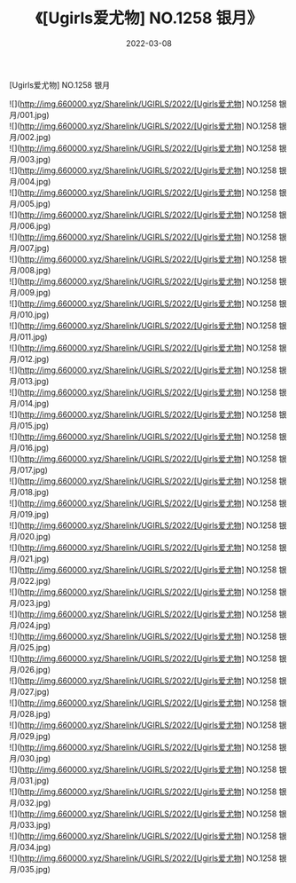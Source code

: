 ﻿---
layout: post
title:  《[Ugirls爱尤物] NO.1258 银月》
date:   2022-03-08
img: http://img.660000.xyz/Sharelink/UGIRLS/2022/[Ugirls爱尤物] NO.1258 银月/000.jpg
categories: [美女, 清纯, 唯美]
---

[Ugirls爱尤物] NO.1258 银月

 ![](http://img.660000.xyz/Sharelink/UGIRLS/2022/[Ugirls爱尤物] NO.1258 银月/001.jpg) <br>![](http://img.660000.xyz/Sharelink/UGIRLS/2022/[Ugirls爱尤物] NO.1258 银月/002.jpg) <br>![](http://img.660000.xyz/Sharelink/UGIRLS/2022/[Ugirls爱尤物] NO.1258 银月/003.jpg) <br>![](http://img.660000.xyz/Sharelink/UGIRLS/2022/[Ugirls爱尤物] NO.1258 银月/004.jpg) <br>![](http://img.660000.xyz/Sharelink/UGIRLS/2022/[Ugirls爱尤物] NO.1258 银月/005.jpg) <br>![](http://img.660000.xyz/Sharelink/UGIRLS/2022/[Ugirls爱尤物] NO.1258 银月/006.jpg) <br>![](http://img.660000.xyz/Sharelink/UGIRLS/2022/[Ugirls爱尤物] NO.1258 银月/007.jpg) <br>![](http://img.660000.xyz/Sharelink/UGIRLS/2022/[Ugirls爱尤物] NO.1258 银月/008.jpg) <br>![](http://img.660000.xyz/Sharelink/UGIRLS/2022/[Ugirls爱尤物] NO.1258 银月/009.jpg) <br>![](http://img.660000.xyz/Sharelink/UGIRLS/2022/[Ugirls爱尤物] NO.1258 银月/010.jpg) <br>![](http://img.660000.xyz/Sharelink/UGIRLS/2022/[Ugirls爱尤物] NO.1258 银月/011.jpg) <br>![](http://img.660000.xyz/Sharelink/UGIRLS/2022/[Ugirls爱尤物] NO.1258 银月/012.jpg) <br>![](http://img.660000.xyz/Sharelink/UGIRLS/2022/[Ugirls爱尤物] NO.1258 银月/013.jpg) <br>![](http://img.660000.xyz/Sharelink/UGIRLS/2022/[Ugirls爱尤物] NO.1258 银月/014.jpg) <br>![](http://img.660000.xyz/Sharelink/UGIRLS/2022/[Ugirls爱尤物] NO.1258 银月/015.jpg) <br>![](http://img.660000.xyz/Sharelink/UGIRLS/2022/[Ugirls爱尤物] NO.1258 银月/016.jpg) <br>![](http://img.660000.xyz/Sharelink/UGIRLS/2022/[Ugirls爱尤物] NO.1258 银月/017.jpg) <br>![](http://img.660000.xyz/Sharelink/UGIRLS/2022/[Ugirls爱尤物] NO.1258 银月/018.jpg) <br>![](http://img.660000.xyz/Sharelink/UGIRLS/2022/[Ugirls爱尤物] NO.1258 银月/019.jpg) <br>![](http://img.660000.xyz/Sharelink/UGIRLS/2022/[Ugirls爱尤物] NO.1258 银月/020.jpg) <br>![](http://img.660000.xyz/Sharelink/UGIRLS/2022/[Ugirls爱尤物] NO.1258 银月/021.jpg) <br>![](http://img.660000.xyz/Sharelink/UGIRLS/2022/[Ugirls爱尤物] NO.1258 银月/022.jpg) <br>![](http://img.660000.xyz/Sharelink/UGIRLS/2022/[Ugirls爱尤物] NO.1258 银月/023.jpg) <br>![](http://img.660000.xyz/Sharelink/UGIRLS/2022/[Ugirls爱尤物] NO.1258 银月/024.jpg) <br>![](http://img.660000.xyz/Sharelink/UGIRLS/2022/[Ugirls爱尤物] NO.1258 银月/025.jpg) <br>![](http://img.660000.xyz/Sharelink/UGIRLS/2022/[Ugirls爱尤物] NO.1258 银月/026.jpg) <br>![](http://img.660000.xyz/Sharelink/UGIRLS/2022/[Ugirls爱尤物] NO.1258 银月/027.jpg) <br>![](http://img.660000.xyz/Sharelink/UGIRLS/2022/[Ugirls爱尤物] NO.1258 银月/028.jpg) <br>![](http://img.660000.xyz/Sharelink/UGIRLS/2022/[Ugirls爱尤物] NO.1258 银月/029.jpg) <br>![](http://img.660000.xyz/Sharelink/UGIRLS/2022/[Ugirls爱尤物] NO.1258 银月/030.jpg) <br>![](http://img.660000.xyz/Sharelink/UGIRLS/2022/[Ugirls爱尤物] NO.1258 银月/031.jpg) <br>![](http://img.660000.xyz/Sharelink/UGIRLS/2022/[Ugirls爱尤物] NO.1258 银月/032.jpg) <br>![](http://img.660000.xyz/Sharelink/UGIRLS/2022/[Ugirls爱尤物] NO.1258 银月/033.jpg) <br>![](http://img.660000.xyz/Sharelink/UGIRLS/2022/[Ugirls爱尤物] NO.1258 银月/034.jpg) <br>![](http://img.660000.xyz/Sharelink/UGIRLS/2022/[Ugirls爱尤物] NO.1258 银月/035.jpg) <br>